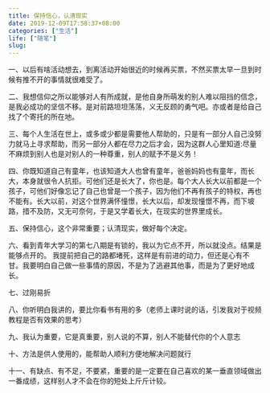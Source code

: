 ```yaml
---
title: 保持信心，认清现实
date: 2019-12-09T17:58:37+08:00
categories: ["生活"]
life: ["随笔"]
slug: 
---
```


一、以后有啥活动想去，到离活动开始很近的时候再买票，不然买票太早一旦到时候有推不开的事情就很难受了。


二、我想信仰之所以能够对人有所成就，是他自身所萌发的别人难以阻挡的信念，是我必成功的坚信不移。是对前路坦坦荡荡，义无反顾的勇气吧。亦或者是给自己找了个寄托的所在地。


三、每个人生活在世上，或多或少都是需要他人帮助的，只是有一部分人自己没努力就马上寻求帮助，而另一部分人都在尽力之后才会，因为这群人心里知道:尽量不麻烦到别人也是对别人的一种尊重，别人的赋予不是义务！


四、你既知道自己有童年，也该知道大人也曾有童年，爸爸妈妈也有童年，而长大，本身就很令人抗拒。可他们还是长大了，你也是。每个大人长大以前都是一个孩子，可他们好像忘记了自己也曾是一个孩子，因为他们不再有孩子的特权，再也不能有。长大以前，对这个世界满怀憧憬，长大以后，却发现憧憬不再，而下坡路，措不及防，又无可奈何，于是又学着长大，在现实的世界里成长。


五、保持信心，这个非常重要；认清现实，做好每个决定。


六、看到青年大学习的第七八期是有锁的，我以为它点不开，所以就没点。结果是能够点开的。
我提前把自己的路都堵死，这样是有前进的动力，但还是心有不甘。我要明白自己做一些事情的原因，不是为了逃避其他事，而是为了更好地成长。


七、过刚易折


八、你听明白我讲的，要比你看书有用的多（老师上课时说的话，引发我对于视频教程是否有效果的思考）


九、我认为重要，它是真重要，别人说的不算，别人不能替代你的个人意志


十、方法是供人使用的，能帮助人顺利方便地解决问题就行


十一、有缺点、有不足，不要紧，重要的是一定要在自己喜欢的某一垂直领域做出一番成绩，这样别人才不会在你的短处上斤斤计较。